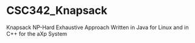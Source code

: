 # CSC342_Knapsack
Knapsack NP-Hard Exhaustive Approach Written in Java for Linux
and in C++ for the aXp System
